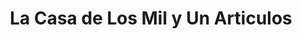 ---
title: "La Casa de Los Mil y Un Articulos"
url: /sangolqui/la-casa-de-los-mil-y-un-articulos/
shop: general
---